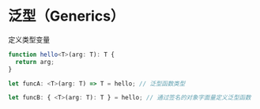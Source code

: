 # 泛型（Generics）

定义类型变量

```typescript
function hello<T>(arg: T): T {
  return arg;
}

let funcA: <T>(arg: T) => T = hello; // 泛型函数类型

let funcB: { <T>(arg: T): T } = hello; // 通过签名的对象字面量定义泛型函数
```